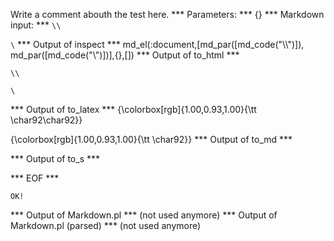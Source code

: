 Write a comment abouth the test here.
*** Parameters: ***
{}
*** Markdown input: ***
`\\`

`\`
*** Output of inspect ***
md_el(:document,[md_par([md_code("\\\\")]), md_par([md_code("\\")])],{},[])
*** Output of to_html ***
<p><code>\\</code></p>

<p><code>\</code></p>
*** Output of to_latex ***
{\colorbox[rgb]{1.00,0.93,1.00}{\tt \char92\char92}}

{\colorbox[rgb]{1.00,0.93,1.00}{\tt \char92}}
*** Output of to_md ***

*** Output of to_s ***

*** EOF ***



	OK!



*** Output of Markdown.pl ***
(not used anymore)
*** Output of Markdown.pl (parsed) ***
(not used anymore)